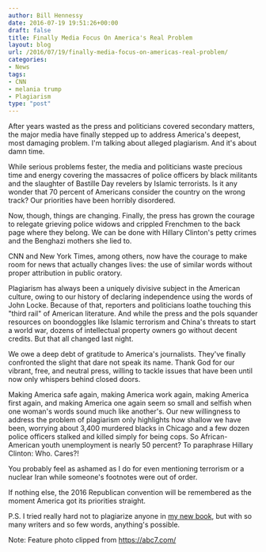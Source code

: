 ```yaml
---
author: Bill Hennessy
date: 2016-07-19 19:51:26+00:00
draft: false
title: Finally Media Focus On America's Real Problem
layout: blog
url: /2016/07/19/finally-media-focus-on-americas-real-problem/
categories:
- News
tags:
- CNN
- melania trump
- Plagiarism
type: "post"
---
```


After years wasted as the press and politicians covered secondary matters, the major media have finally stepped up to address America's deepest, most damaging problem. I'm talking about alleged plagiarism. And it's about damn time.

While serious problems fester, the media and politicians waste precious time and energy covering the massacres of police officers by black militants and the slaughter of Bastille Day revelers by Islamic terrorists. Is it any wonder that 70 percent of Americans consider the country on the wrong track? Our priorities have been horribly disordered.

Now, though, things are changing. Finally, the press has grown the courage to relegate grieving police widows and crippled Frenchmen to the back page where they belong. We can be done with Hillary Clinton's petty crimes and the Benghazi mothers she lied to.

CNN and New York Times, among others, now have the courage to make room for news that actually changes lives: the use of similar words without proper attribution in public oratory.

Plagiarism has always been a uniquely divisive subject in the American culture, owing to our history of declaring independence using the words of John Locke. Because of that, reporters and politicians loathe touching this "third rail" of American literature. And while the press and the pols squander resources on boondoggles like Islamic terrorism and China's threats to start a world war, dozens of intellectual property owners go without decent credits. But that all changed last night.

We owe a deep debt of gratitude to America's journalists. They've finally confronted the slight that dare not speak its name. Thank God for our vibrant, free, and neutral press, willing to tackle issues that have been until now only whispers behind closed doors.

Making America safe again, making America work again, making America first again, and making America one again seem so small and selfish when one woman's words sound much like another's. Our new willingness to address the problem of plagiarism only highlights how shallow we have been, worrying about 3,400 murdered blacks in Chicago and a few dozen police officers stalked and killed simply for being cops. So African-American youth unemployment is nearly 50 percent? To paraphrase Hillary Clinton: Who. Cares?!

You probably feel as ashamed as I do for even mentioning terrorism or a nuclear Iran while someone's footnotes were out of order.

If nothing else, the 2016 Republican convention will be remembered as the moment America got its priorities straight.

P.S. I tried really hard not to plagiarize anyone in [my new book](https://booklaunch.io/whennessy/turningontrump), but with so many writers and so few words, anything's possible.

Note: Feature photo clipped from https://abc7.com/



